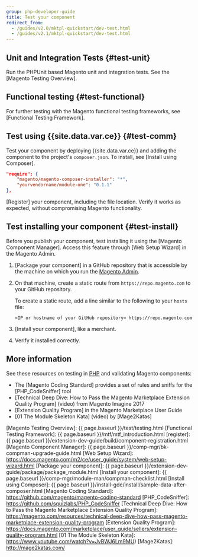 ```yaml
---
group: php-developer-guide
title: Test your component
redirect_from:
  - /guides/v2.0/mktpl-quickstart/dev-test.html
  - /guides/v2.1/mktpl-quickstart/dev-test.html
---
```


## Unit and Integration Tests {#test-unit}

Run the PHPUnit based Magento unit and integration tests.
See the [Magento Testing Overview].

## Functional testing {#test-functional}

For further testing with the Magento functional testing frameworks, see
[Functional Testing Framework].

## Test using {{site.data.var.ce}} {#test-comm}

Test your component by deploying {{site.data.var.ce}} and adding the component to the project's `composer.json`. To install, see [Install using Composer].

```json
"require": {
    "magento/magento-composer-installer": "*",
    "yourvendorname/module-one": "0.1.1"
},
```

[Register] your component, including the file location. Verify it works as expected, without compromising Magento functionality.

## Test installing your component {#test-install}

Before you publish your component, test installing it using the [Magento Component Manager]. Access this feature through [Web Setup Wizard] in the Magento Admin.

1.	[Package your component] in a GitHub repository that is accessible by the machine on which you run the [Magento Admin](https://glossary.magento.com/magento-admin).
1.	On that machine, create a static route from `https://repo.magento.com` to your GitHub repository.

	To create a static route, add a line similar to the following to your `hosts` file:

		<IP or hostname of your GitHub repository> https://repo.magento.com

1.	[Install your component], like a merchant. 
1.	Verify it installed correctly.

## More information

See these resources on testing in [PHP](https://glossary.magento.com/php) and validating Magento components:

* The [Magento Coding Standard] provides a set of rules and sniffs for the [PHP_CodeSniffer] tool
* [Technical Deep Dive: How to Pass the Magento Marketplace Extension Quality Program] (video) from Magento Imagine 2017
* [Extension Quality Program] in the Magento Marketplace User Guide
* [01 The Module Skeleton Kata] (video) by [Mage2Katas]


[Magento Testing Overview]: {{ page.baseurl }}/test/testing.html
[Functional Testing Framework]: {{ page.baseurl }}/mtf/mtf_introduction.html
[register]: {{ page.baseurl }}/extension-dev-guide/build/component-registration.html
[Magento Component Manager]: {{ page.baseurl }}/comp-mgr/bk-compman-upgrade-guide.html
[Web Setup Wizard]: https://docs.magento.com/m2/ce/user_guide/system/web-setup-wizard.html
[Package your component]: {{ page.baseurl }}/extension-dev-guide/package/package_module.html
[Install your component]: {{ page.baseurl }}/comp-mgr/module-man/compman-checklist.html
[Install using Composer]: {{ page.baseurl }}/install-gde/install/sample-data-after-composer.html
[Magento Coding Standard]: https://github.com/magento/magento-coding-standard
[PHP_CodeSniffer]: https://github.com/squizlabs/PHP_CodeSniffer
[Technical Deep Dive: How to Pass the Magento Marketplace Extension Quality Program]: https://magento.com/resources/technical-deep-dive-how-pass-magento-marketplace-extension-quality-program
[Extension Quality Program]: https://docs.magento.com/marketplace/user_guide/sellers/extension-quality-program.html
[01 The Module Skeleton Kata]: https://www.youtube.com/watch?v=JvBWJ6Lm9MU)
[Mage2Katas]: http://mage2katas.com/
